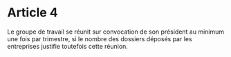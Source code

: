 # Article 4

Le groupe de travail se réunit sur convocation de son président au minimum une fois par trimestre, si le nombre des dossiers déposés par les entreprises justifie toutefois cette réunion.

